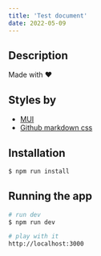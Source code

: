 ```yaml
---
title: 'Test document'
date: 2022-05-09
---
```


## Description

Made with ❤️

## Styles by

* [MUI](https://mui.com/)
* [Github markdown css](https://github.com/sindresorhus/github-markdown-css/blob/main/github-markdown.css)

## Installation

```bash
$ npm run install
```

## Running the app

```bash
# run dev
$ npm run dev

# play with it
http://localhost:3000
```
